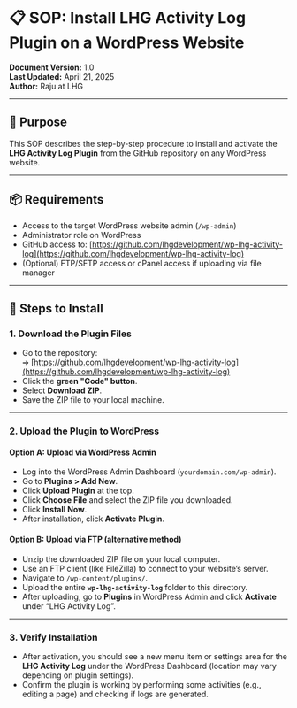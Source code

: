 
# 📋 SOP: Install LHG Activity Log Plugin on a WordPress Website

**Document Version:** 1.0  
**Last Updated:** April 21, 2025  
**Author:** Raju at LHG 

---

## 🎯 Purpose

This SOP describes the step-by-step procedure to install and activate the **LHG Activity Log Plugin** from the GitHub repository on any WordPress website.

---

## 📦 Requirements

- Access to the target WordPress website admin (`/wp-admin`)
- Administrator role on WordPress
- GitHub access to: [https://github.com/lhgdevelopment/wp-lhg-activity-log](https://github.com/lhgdevelopment/wp-lhg-activity-log)
- (Optional) FTP/SFTP access or cPanel access if uploading via file manager

---

## 🔧 Steps to Install

### 1. Download the Plugin Files
- Go to the repository:  
  ➔ [https://github.com/lhgdevelopment/wp-lhg-activity-log](https://github.com/lhgdevelopment/wp-lhg-activity-log)
- Click the **green "Code" button**.
- Select **Download ZIP**.
- Save the ZIP file to your local machine.

---

### 2. Upload the Plugin to WordPress

#### Option A: Upload via WordPress Admin
- Log into the WordPress Admin Dashboard (`yourdomain.com/wp-admin`).
- Go to **Plugins > Add New**.
- Click **Upload Plugin** at the top.
- Click **Choose File** and select the ZIP file you downloaded.
- Click **Install Now**.
- After installation, click **Activate Plugin**.

#### Option B: Upload via FTP (alternative method)
- Unzip the downloaded ZIP file on your local computer.
- Use an FTP client (like FileZilla) to connect to your website’s server.
- Navigate to `/wp-content/plugins/`.
- Upload the entire **`wp-lhg-activity-log`** folder to this directory.
- After uploading, go to **Plugins** in WordPress Admin and click **Activate** under “LHG Activity Log”.

---

### 3. Verify Installation
- After activation, you should see a new menu item or settings area for the **LHG Activity Log** under the WordPress Dashboard (location may vary depending on plugin settings).
- Confirm the plugin is working by performing some activities (e.g., editing a page) and checking if logs are generated.
